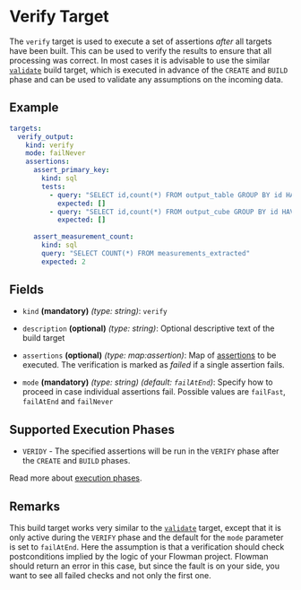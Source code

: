 # Verify Target

The `verify` target is used to execute a set of assertions *after* all targets have been built. This can be used to
verify the results to ensure that all processing was correct. In most cases it is advisable to use the similar 
[`validate`](validate.md) build target, which is executed in advance of the `CREATE` and `BUILD` phase and can be
used to validate any assumptions on the incoming data.

## Example

```yaml
targets:
  verify_output:
    kind: verify
    mode: failNever
    assertions:
      assert_primary_key:
        kind: sql
        tests:
          - query: "SELECT id,count(*) FROM output_table GROUP BY id HAVING count(*) > 0"
            expected: []
          - query: "SELECT id,count(*) FROM output_cube GROUP BY id HAVING count(*) > 0"
            expected: []
      
      assert_measurement_count:
        kind: sql
        query: "SELECT COUNT(*) FROM measurements_extracted"
        expected: 2
```

## Fields

* `kind` **(mandatory)** *(type: string)*: `verify`

* `description` **(optional)** *(type: string)*:
  Optional descriptive text of the build target

* `assertions` **(optional)** *(type: map:assertion)*:
  Map of [assertions](../assertion/index.md) to be executed. The verification is marked as *failed* if a single
  assertion fails.

* `mode`  **(mandatory)** *(type: string)* *(default: `failAtEnd`)*:
  Specify how to proceed in case individual assertions fail. Possible values are `failFast`, `failAtEnd` and `failNever`


## Supported Execution Phases
* `VERIDY` - The specified assertions will be run in the `VERIFY` phase after the `CREATE` and `BUILD` phases.

Read more about [execution phases](../../concepts/lifecycle.md).


## Remarks

This build target works very similar to the [`validate`](validate.md) target, except that it is only active during the
`VERIFY` phase and the default for the `mode` parameter is set to `failAtEnd`. Here the assumption is that a verification
should check postconditions implied by the logic of your Flowman project. Flowman should return an error in this case,
but since the fault is on your side, you want to see all failed checks and not only the first one.
